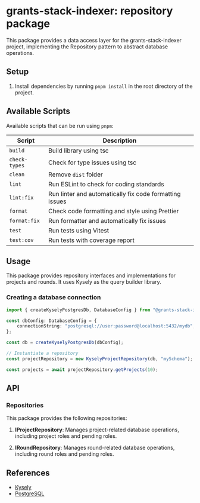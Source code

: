 # grants-stack-indexer: repository package

This package provides a data access layer for the grants-stack-indexer project, implementing the Repository pattern to abstract database operations.

## Setup

1. Install dependencies by running `pnpm install` in the root directory of the project.

## Available Scripts

Available scripts that can be run using `pnpm`:

| Script        | Description                                             |
| ------------- | ------------------------------------------------------- |
| `build`       | Build library using tsc                                 |
| `check-types` | Check for type issues using tsc                         |
| `clean`       | Remove `dist` folder                                    |
| `lint`        | Run ESLint to check for coding standards                |
| `lint:fix`    | Run linter and automatically fix code formatting issues |
| `format`      | Check code formatting and style using Prettier          |
| `format:fix`  | Run formatter and automatically fix issues              |
| `test`        | Run tests using Vitest                                  |
| `test:cov`    | Run tests with coverage report                          |

## Usage

This package provides repository interfaces and implementations for projects and rounds. It uses Kysely as the query builder library.

### Creating a database connection

```typescript
import { createKyselyPostgresDb, DatabaseConfig } from "@grants-stack-indexer/repository";

const dbConfig: DatabaseConfig = {
    connectionString: "postgresql://user:password@localhost:5432/mydb",
};

const db = createKyselyPostgresDb(dbConfig);

// Instantiate a repository
const projectRepository = new KyselyProjectRepository(db, "mySchema");

const projects = await projectRepository.getProjects(10);
```

## API

### Repositories

This package provides the following repositories:

1. **IProjectRepository**: Manages project-related database operations, including project roles and pending roles.

2. **IRoundRepository**: Manages round-related database operations, including round roles and pending roles.

## References

-   [Kysely](https://kysely.dev/)
-   [PostgreSQL](https://www.postgresql.org/)
